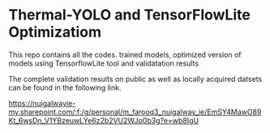 # Thermal-YOLO and TensorFlowLite Optimizatiom
This repo contains all the codes. trained models, optimized version of models using TensorflowLite tool and validatation results

The complete validation results on public as well as locally acquired datsets can be found in the following link.

https://nuigalwayie-my.sharepoint.com/:f:/g/personal/m_farooq3_nuigalway_ie/EmSY4MawO89Kt_6wsDn_V1YBzeuwLYe6z2b2VU2WJp0b3g?e=wb8IgU 


